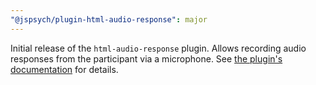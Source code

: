 ```yaml
---
"@jspsych/plugin-html-audio-response": major
---
```


Initial release of the `html-audio-response` plugin. Allows recording audio responses from the participant via a microphone. See [the plugin's documentation](https://www.jspsych.org/latest/plugins/html-audio-response) for details.
